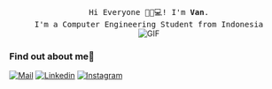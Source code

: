 
<p align="center">
  <br>
  <samp>
    Hi Everyone 👩‍💻💻! I'm <b><a rel="nofollow noopener noreferrer">Van</a></b>.
    <br>I'm a Computer Engineering  Student from Indonesia<br>

</samp>

<img align="center" alt="GIF" src="https://i.pinimg.com/originals/e4/26/70/e426702edf874b181aced1e2fa5c6cde.gif" />

</p>

  
<h3> Find out about me👋</h3>
  
[![Mail](https://img.shields.io/badge/-Mail-black?style=for-the-badge&logo=gmail)](mailto:mrivans2002@gmail.com)
[![Linkedin](https://img.shields.io/badge/-LinkedIn-black?style=for-the-badge&logo=Linkedin)](https://www.linkedin.com/in/muhamad-rivan-sahronie-082283246/)
[![Instagram](https://img.shields.io/badge/-Instagram-black?style=for-the-badge&logo=Instagram)](https://www.instagram.com/rivaann_/)
 
